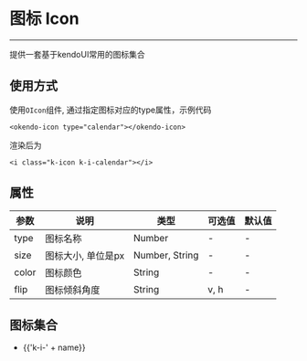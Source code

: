 <script>
  var iconList = require('../icon.json')

  export default {
    data () {
      return {
        icons: iconList
      }
    }
  }
</script>
<style lang="less">
.container {
  ul.icon-list {
    overflow: hidden;
    list-style: none;
    padding: 0;
    border: solid 1px #eaeefb;
    border-radius: 4px;
  }

  .icon-list li {
    float: left;
    width: 16.66%;
    text-align: center;
    height: 120px;
    line-height: 120px;
    color: #666;
    font-size: 13px;
    transition: color .15s linear;

    border-right: 1px solid #eee;
    border-bottom: 1px solid #eee;
    margin-right: -1px;
    margin-bottom: -1px;

    &::after {
      display: inline-block;
      content: "";
      height: 100%;
      vertical-align: middle
    }

    span {
      display: inline-block;
      line-height: normal;
      vertical-align: middle;
      color: #99a9bf;
    }
    
    i {
      display: block;
      font-size: 32px;
      margin-bottom: 15px;
      color: #606266;
      width: auto;
      height: auto;
    }
    
    .icon-name {
      display: inline-block;
      padding: 0 3px;
      height: 1em;
      color: #606266;
    }
    
    &:hover {
      color: rgb(92, 182, 255);
    }
  }
}
</style>
# 图标 Icon

---
提供一套基于kendoUI常用的图标集合

## 使用方式

使用`OIcon`组件, 通过指定图标对应的type属性，示例代码

    <okendo-icon type="calendar"></okendo-icon>

渲染后为

    <i class="k-icon k-i-calendar"></i>

## 属性

| 参数      | 说明          | 类型      | 可选值                           | 默认值  |
|---------- |-------------- |---------- |--------------------------------  |-------- |
| type | 图标名称 | Number | - | - |
| size | 图标大小, 单位是px | Number, String | - | - |
| color | 图标颜色 | String | - | - |
| flip | 图标倾斜角度 | String | v, h | - |

## 图标集合

<ul class="icon-list">
  <li v-for="name in icons" :key="name">
    <span>
      <o-icon :type="name"></o-icon>
      <span class="icon-name">{{'k-i-' + name}}</span>
    </span>
  </li>
</ul>


